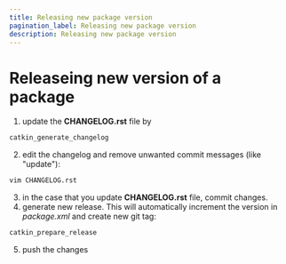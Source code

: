 ```yaml
---
title: Releasing new package version
pagination_label: Releasing new package version
description: Releasing new package version
---
```


# Releaseing new version of a package

1. update the **CHANGELOG.rst** file by
  ```bash
  catkin_generate_changelog
  ```
2. edit the changelog and remove unwanted commit messages (like "update"):
  ```bash
  vim CHANGELOG.rst
  ```
3. in the case that you update **CHANGELOG.rst** file, commit changes.
4. generate new release. This will automatically increment the version in *package.xml* and create new git tag:
  ```bash
  catkin_prepare_release
  ```
5. push the changes
